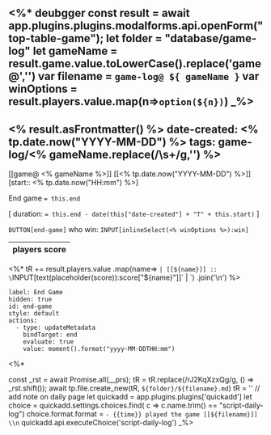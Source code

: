 <%*
deubgger
 const result = await app.plugins.plugins.modalforms.api.openForm("top-table-game");
 let folder = "database/game-log"
 let gameName = result.game.value.toLowerCase().replace('game@','')
 var filename = `game-log@ ${ gameName }`
var winOptions =  result.players.value.map(n=>`option(${n})`)
 _%>
---
<% result.asFrontmatter() %>
date-created: <% tp.date.now("YYYY-MM-DD") %>
tags: game-log/<% gameName.replace(/\s+/g,'') %>
---
[[game@ <% gameName %>]] [[<% tp.date.now("YYYY-MM-DD") %>]] [start:: <% tp.date.now("HH:mm") %>]  

End game `= this.end`
 
[ duration: `= this.end - date(this["date-created"] + "T" + this.start)` ]

 `BUTTON[end-game]` who win: `INPUT[inlineSelect(<% winOptions %>):win]`

| players score |
|---|
<%*
tR += result.players.value
.map(name=> `| [[${name}]] :: \`INPUT[text(placeholder(score)):score["${name}"]]\` | `)
    .join('\n')
%>

```meta-bind-button
label: End Game
hidden: true
id: end-game
style: default
actions:
  - type: updateMetadata
    bindTarget: end
    evaluate: true
    value: moment().format("yyyy-MM-DDTHH:mm")
```

<%*

const _rst = await Promise.all(__prs);
tR = tR.replace(/rJ2KqXzxQg/g, () => _rst.shift());
await tp.file.create_new(tR, `${folder}/${filename}.md`)
tR = ''
// add note on daily page
let quickadd = app.plugins.plugins['quickadd']
let choice = quickadd.settings.choices.find( c => c.name.trim() == "script-daily-log")
choice.format.format = `- {{time}} played the game [[${filename}]] \\n`
quickadd.api.executeChoice('script-daily-log')
_%>